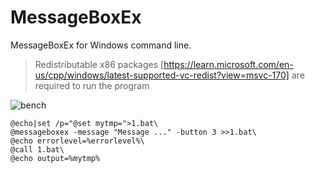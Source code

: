 # MessageBoxEx
MessageBoxEx for Windows command line.

> Redistributable x86 packages [https://learn.microsoft.com/en-us/cpp/windows/latest-supported-vc-redist?view=msvc-170] are required to run the program

![bench](https://raw.githubusercontent.com/pedromagician/CMD_MessageBoxEx/main/pic/screenshot.png)

```
@echo|set /p="@set mytmp=">1.bat\
@messageboxex -message "Message ..." -button 3 >>1.bat\
@echo errorlevel=%errorlevel%\
@call 1.bat\
@echo output=%mytmp%
```
